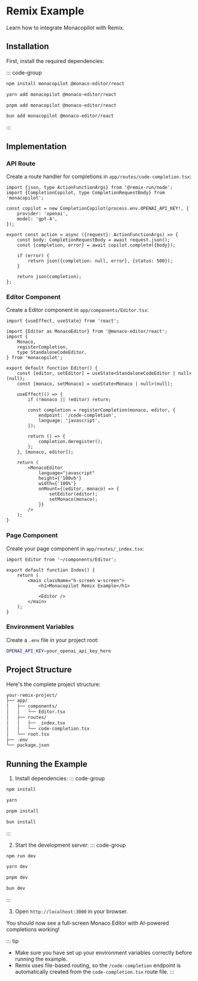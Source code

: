 # Remix Example

Learn how to integrate Monacopilot with Remix.

## Installation

First, install the required dependencies:

::: code-group

```bash [npm]
npm install monacopilot @monaco-editor/react
```

```bash [yarn]
yarn add monacopilot @monaco-editor/react
```

```bash [pnpm]
pnpm add monacopilot @monaco-editor/react
```

```bash [bun]
bun add monacopilot @monaco-editor/react
```

:::

## Implementation

### API Route

Create a route handler for completions in `app/routes/code-completion.tsx`:

```tsx
import {json, type ActionFunctionArgs} from '@remix-run/node';
import {CompletionCopilot, type CompletionRequestBody} from 'monacopilot';

const copilot = new CompletionCopilot(process.env.OPENAI_API_KEY!, {
    provider: 'openai',
    model: 'gpt-4',
});

export const action = async ({request}: ActionFunctionArgs) => {
    const body: CompletionRequestBody = await request.json();
    const {completion, error} = await copilot.complete({body});

    if (error) {
        return json({completion: null, error}, {status: 500});
    }

    return json(completion);
};
```

### Editor Component

Create a Editor component in `app/components/Editor.tsx`:

```tsx
import {useEffect, useState} from 'react';

import {Editor as MonacoEditor} from '@monaco-editor/react';
import {
    Monaco,
    registerCompletion,
    type StandaloneCodeEditor,
} from 'monacopilot';

export default function Editor() {
    const [editor, setEditor] = useState<StandaloneCodeEditor | null>(null);
    const [monaco, setMonaco] = useState<Monaco | null>(null);

    useEffect(() => {
        if (!monaco || !editor) return;

        const completion = registerCompletion(monaco, editor, {
            endpoint: '/code-completion',
            language: 'javascript',
        });

        return () => {
            completion.deregister();
        };
    }, [monaco, editor]);

    return (
        <MonacoEditor
            language="javascript"
            height={'100vh'}
            width={'100%'}
            onMount={(editor, monaco) => {
                setEditor(editor);
                setMonaco(monaco);
            }}
        />
    );
}
```

### Page Component

Create your page component in `app/routes/_index.tsx`:

```tsx
import Editor from '~/components/Editor';

export default function Index() {
    return (
        <main className="h-screen w-screen">
            <h1>Monacopilot Remix Example</h1>

            <Editor />
        </main>
    );
}
```

### Environment Variables

Create a `.env` file in your project root:

```bash
OPENAI_API_KEY=your_openai_api_key_here
```

## Project Structure

Here's the complete project structure:

```txt
your-remix-project/
├── app/
│   ├── components/
│   │   └── Editor.tsx
│   ├── routes/
│   │   ├── _index.tsx
│   │   └── code-completion.tsx
│   └── root.tsx
├── .env
└── package.json
```

## Running the Example

1. Install dependencies:
   ::: code-group

```bash [npm]
npm install
```

```bash [yarn]
yarn
```

```bash [pnpm]
pnpm install
```

```bash [bun]
bun install
```

:::

2. Start the development server:
   ::: code-group

```bash [npm]
npm run dev
```

```bash [yarn]
yarn dev
```

```bash [pnpm]
pnpm dev
```

```bash [bun]
bun dev
```

:::

3. Open `http://localhost:3000` in your browser.

You should now see a full-screen Monaco Editor with AI-powered completions working!

::: tip

- Make sure you have set up your environment variables correctly before running the example.
- Remix uses file-based routing, so the `/code-completion` endpoint is automatically created from the `code-completion.tsx` route file.
  :::
